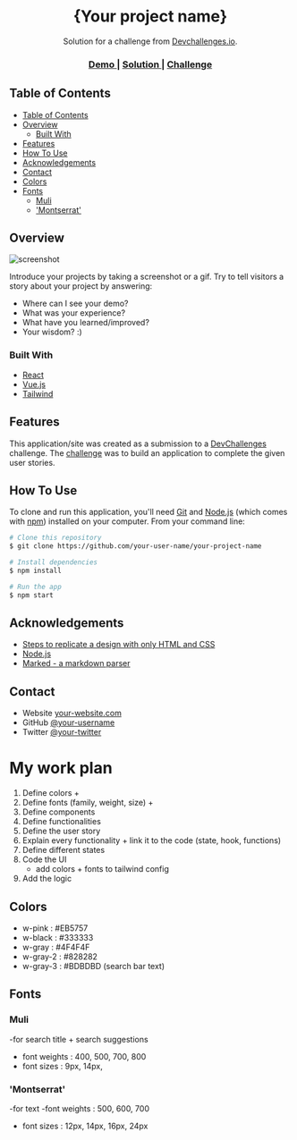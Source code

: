<!-- Please update value in the {}  -->

<h1 align="center">{Your project name}</h1>

<div align="center">
   Solution for a challenge from  <a href="http://devchallenges.io" target="_blank">Devchallenges.io</a>.
</div>

<div align="center">
  <h3>
    <a href="https://{your-demo-link.your-domain}">
      Demo
    </a>
    <span> | </span>
    <a href="https://{your-url-to-the-solution}">
      Solution
    </a>
    <span> | </span>
    <a href="https://devchallenges.io/challenges/3JFYedSOZqAxYuOCNmYD">
      Challenge
    </a>
  </h3>
</div>

<!-- TABLE OF CONTENTS -->

## Table of Contents

- [Table of Contents](#table-of-contents)
- [Overview](#overview)
  - [Built With](#built-with)
- [Features](#features)
- [How To Use](#how-to-use)
- [Acknowledgements](#acknowledgements)
- [Contact](#contact)
- [Colors](#colors)
- [Fonts](#fonts)
  - [Muli](#muli)
  - ['Montserrat'](#montserrat)

<!-- OVERVIEW -->

## Overview

![screenshot](https://user-images.githubusercontent.com/16707738/92399059-5716eb00-f132-11ea-8b14-bcacdc8ec97b.png)

Introduce your projects by taking a screenshot or a gif. Try to tell visitors a story about your project by answering:

- Where can I see your demo?
- What was your experience?
- What have you learned/improved?
- Your wisdom? :)

### Built With

<!-- This section should list any major frameworks that you built your project using. Here are a few examples.-->

- [React](https://reactjs.org/)
- [Vue.js](https://vuejs.org/)
- [Tailwind](https://tailwindcss.com/)

## Features

<!-- List the features of your application or follow the template. Don't share the figma file here :) -->

This application/site was created as a submission to a [DevChallenges](https://devchallenges.io/challenges) challenge. The [challenge](https://devchallenges.io/challenges/3JFYedSOZqAxYuOCNmYD) was to build an application to complete the given user stories.

## How To Use

<!-- Example: -->

To clone and run this application, you'll need [Git](https://git-scm.com) and [Node.js](https://nodejs.org/en/download/) (which comes with [npm](http://npmjs.com)) installed on your computer. From your command line:

```bash
# Clone this repository
$ git clone https://github.com/your-user-name/your-project-name

# Install dependencies
$ npm install

# Run the app
$ npm start
```

## Acknowledgements

<!-- This section should list any articles or add-ons/plugins that helps you to complete the project. This is optional but it will help you in the future. For example: -->

- [Steps to replicate a design with only HTML and CSS](https://devchallenges-blogs.web.app/how-to-replicate-design/)
- [Node.js](https://nodejs.org/)
- [Marked - a markdown parser](https://github.com/chjj/marked)

## Contact

- Website [your-website.com](https://{your-web-site-link})
- GitHub [@your-username](https://{github.com/your-usermame})
- Twitter [@your-twitter](https://{twitter.com/your-username})

# My work plan
1. Define colors +
2. Define fonts (family, weight, size) +
3. Define components
4. Define functionalities
5. Define the user story
6. Explain every functionality + link it to the code (state, hook, functions)
7. Define different states
8. Code the UI
    - add colors + fonts to tailwind config
1. Add the logic
## Colors
- w-pink : #EB5757
- w-black : #333333
- w-gray : #4F4F4F
- w-gray-2 : #828282
- w-gray-3 : #BDBDBD (search bar text)

## Fonts 
### Muli 
-for search title + search suggestions
- font weights : 400, 500, 700, 800
- font sizes : 9px, 14px, 
### 'Montserrat' 
-for text
-font weights : 500, 600, 700
- font sizes : 12px, 14px, 16px, 24px
